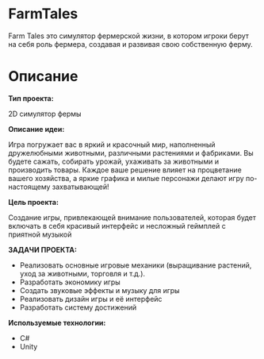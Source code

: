 # FarmTales
Farm Tales это симулятор фермерской жизни, в котором игроки берут на себя роль фермера, создавая и развивая свою собственную ферму. 
# Описание 
**Тип проекта:**

2D симулятор фермы

**Описание идеи:**

Игра погружает вас в яркий и красочный мир, наполненный дружелюбными животными, различными растениями и фабриками. Вы будете сажать, собирать урожай, ухаживать за животными и производить товары. Каждое ваше решение влияет на процветание вашего хозяйства, а яркие графика и милые персонажи делают игру по-настоящему захватывающей!

**Цель проекта:**

Создание игры, привлекающей
внимание пользователей, которая будет
включать в себя красивый интерфейс и
несложный геймплей с приятной
музыкой

**ЗАДАЧИ ПРОЕКТА:**

- Реализовать основные игровые механики (выращивание растений, уход за животными, торговля и т.д.).
- Разработать экономику игры
- Создать звуковые эффекты и музыку для игры
- Реализовать дизайн игры и её интерфейс
- Разработать систему достижений

**Используемые технологии:**

- C#
- Unity
